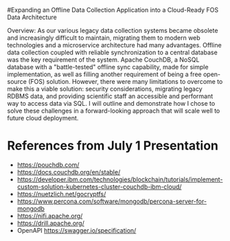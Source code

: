 #Expanding an Offline Data Collection Application into a Cloud-Ready FOS Data Architecture

Overview: As our various legacy data collection systems became obsolete and increasingly difficult to maintain, migrating them to modern web technologies and a microservice architecture had many advantages. Offline data collection coupled with reliable synchronization to a central database was the key requirement of the system. Apache CouchDB, a NoSQL database with a "battle-tested" offline sync capability, made for simple implementation, as well as filling another requirement of being a free open-source (FOS) solution. However, there were many limitations to overcome to make this a viable solution: security considerations, migrating legacy RDBMS data, and providing scientific staff an accessible and performant way to access data via SQL. I will outline and demonstrate how I chose to solve these challenges in a forward-looking approach that will scale well to future cloud deployment.

# References from July 1 Presentation

* https://pouchdb.com/
* https://docs.couchdb.org/en/stable/
* https://developer.ibm.com/technologies/blockchain/tutorials/implement-custom-solution-kubernetes-cluster-couchdb-ibm-cloud/
* https://nuetzlich.net/gocryptfs/
* https://www.percona.com/software/mongodb/percona-server-for-mongodb
* https://nifi.apache.org/
* https://drill.apache.org/
* OpenAPI https://swagger.io/specification/
